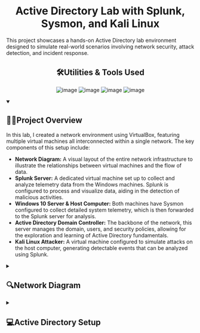 <h1 align="center">Active Directory Lab with Splunk, Sysmon, and Kali Linux</h1>

This project showcases a hands-on Active Directory lab environment designed to simulate real-world scenarios involving network security, attack detection, and incident response.
<br />
<div align="center">
<h2>🛠️Utilities & Tools Used</h2>

![image](https://img.shields.io/badge/Splunk-000000?style=for-the-badge&logo=Splunk&logoColor=white)
![image](https://img.shields.io/badge/powershell-5391FE?style=for-the-badge&logo=powershell&logoColor=white)
![image](https://img.shields.io/badge/Kali_Linux-557C94?style=for-the-badge&logo=kali-linux&logoColor=white)
![image](https://img.shields.io/badge/VirtualBox-21416b?style=for-the-badge&logo=VirtualBox&logoColor=white)

</div>
<details open>
<summary><h2>👨‍💻Project Overview</h2></summary>

In this lab, I created a network environment using VirtualBox, featuring multiple virtual machines all interconnected within a single network. The key components of this setup include:

- <strong>Network Diagram:</strong> A visual layout of the entire network infrastructure to illustrate the relationships between virtual machines and the flow of data.
- <strong>Splunk Server:</strong> A dedicated virtual machine set up to collect and analyze telemetry data from the Windows machines. Splunk is configured to process and visualize data, aiding in the detection of malicious activities.
- <strong>Windows 10 Server & Host Computer:</strong> Both machines have Sysmon configured to collect detailed system telemetry, which is then forwarded to the Splunk server for analysis.
- <strong>Active Directory Domain Controller:</strong> The backbone of the network, this server manages the domain, users, and security policies, allowing for the exploration and learning of Active Directory fundamentals.
- <strong>Kali Linux Attacker:</strong> A virtual machine configured to simulate attacks on the host computer, generating detectable events that can be analyzed using Splunk.
 
</details>

<details close>
<summary><h2>🔍Network Diagram</h2></summary>
<img src="https://github.com/user-attachments/assets/5a407125-727f-47e2-adb1-75c066bba94d" style="height: 55%; width: 55%;">
</details>

<details close>
<summary><h2>💻Active Directory Setup</h2></summary>

This guide covers the steps to configure an Active Directory (AD) environment, including domain controller setup, Group Policy administration, user/group management, and DNS configuration.

<h3>1. Domain Controller Setup</h3>
Install Active Directory Domain Services (AD DS):

- Open Server Manager > Add Roles and Features.
- Select Active Directory Domain Services and follow the prompts.
- Once installed, click the flag icon in Server Manager to promote the server to a domain controller.

<h3>Promote Server to Domain Controller:</h3>

- Choose Add a new forest and specify your root domain (e.g., myhomelab.local).
- Configure the Domain and Forest functional levels, and set the Directory Services Restore Mode (DSRM) password.
- Let the system configure DNS and other services, then restart the server.

<h3>Verify AD Installation:</h3>

- Open Active Directory Users and Computers to confirm the domain creation.

<img src="https://github.com/user-attachments/assets/4ee4d081-2892-40b7-b3cd-db6e5283fafe" style="height: 85%; width: 85%;">
  
<h2>2. Group Policy Management</h2>
Access Group Policy Management:

- Open Group Policy Management in Server Manager or via the Start Menu.
- Create an Organizational Unit (OU):
- In Active Directory Users and Computers, right-click the domain, select New > Organizational Unit, and name it (e.g., HR).

<img src="https://github.com/user-attachments/assets/94cc8298-e26f-4cce-be76-6986cb0361b7" style="height: 85%; width: 85%;">

Create and Edit Group Policy Objects (GPOs):

- In Group Policy Management, right-click the domain or OU and select Create a GPO.
- Configure security settings such as password policies:
- Go to Computer Configuration > Policies > Windows Settings > Security Settings > Account Policies > Password Policy.
- Adjust settings like password complexity and lockout policies.
<img src="https://github.com/user-attachments/assets/5654fc28-ab0a-4f34-aa93-0d7c4c9c32df" style="height: 85%; width: 85%;">

<h2>3. User and Group Management</h2>
Create User Accounts:

- In Active Directory Users and Computers, right-click the OU you created and select New > User.
- Complete the wizard to create users and set an initial password.
<img src="https://github.com/user-attachments/assets/a68a4805-628a-49a7-917c-93c0f12fd972" style="height: 85%; width: 85%;">

Create Security Groups:

- In the same OU, right-click and select New > Group.
- Define group names and select Security as the group type.
<img src="https://github.com/user-attachments/assets/98c199e6-61c5-4c2e-8f0c-ccbd786a81bf" style="height: 85%; width: 85%;">

Assign Users to Groups:

- Right-click a user account, choose Add to a group, and select the security group (e.g., HR_Admins).
<img src="https://github.com/user-attachments/assets/b415eaaa-23df-416f-901c-ab5a09c28366" style="height: 85%; width: 85%;">

<h2>4. DNS Configuration</h2>
Configure DNS Forward Lookup Zone:

- Open DNS Manager from Server Manager.
- Right-click Forward Lookup Zones > New Zone, and create a zone for your domain (e.g., myhomelab.local).
<img src="https://github.com/user-attachments/assets/c0bb3e5a-b54d-45bb-871e-7047f0ff9fd0" style="height: 85%; width: 85%;">

Create DNS Records:

- Add necessary records (e.g., A records) for servers or services.
<img src="https://github.com/user-attachments/assets/355c73db-3f36-4546-80e5-82240ce56785" style="height: 85%; width: 85%;">

Test DNS Resolution:

- On a domain-joined client, open command prompt and run `nslookup myhomelab.local` on  to ensure DNS is functioning correctly.
<img src="https://github.com/user-attachments/assets/72f0aac9-180d-4661-9c74-3ce3267bc113" style="height: 15%; width: 30%;">
</details>


